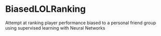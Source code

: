 # BiasedLOLRanking
 Attempt at ranking player performance biased to a personal friend group using supervised learning with Neural Networks
